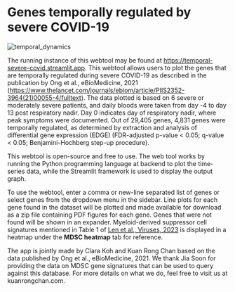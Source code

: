 # Genes temporally regulated by severe COVID-19

![temporal_dynamics](https://github.com/kuanrongchan/temporal_severe_covid/assets/91276553/df27d352-10ff-4687-850e-592c869342b8)

The running instance of this webtool may be found at https://temporal-severe-covid.streamlit.app.
This webtool allows users to plot the genes that are temporally regulated during severe COVID-19 as described in the publication by Ong et al., eBioMedicine, 2021 (https://www.thelancet.com/journals/ebiom/article/PIIS2352-3964(21)00055-4/fulltext). The data plotted is based on 6 severe or moderately severe patients, and daily bloods were taken from day -4 to day 13 post respiratory nadir. Day 0 indicates day of respiratory nadir, where peak symptoms were documented. Out of 29,405 genes, 4,831 genes were temporally regulated, as determined by extraction and analysis of differential gene expression (EDGE) (FDR-adjusted p-value < 0.05; q-value < 0.05; Benjamini-Hochberg step-up procedure).

This webtool is open-source and free to use. The web tool works by running the Python programming language at backend to plot the time-series data, while the Streamlit framework is used to display the output graph.

To use the webtool, enter a comma or new-line separated list of genes or select genes from the dropdown menu in the sidebar. Line plots for each gene found in the dataset will be plotted and made available for download as a zip file containing PDF figures for each gene. Genes that were not found will be shown in an expander. Myeloid-derived suppressor cell signatures mentioned in Table 1 of [Len et al., Viruses, 2023]() is displayed in a heatmap under the <b>MDSC heatmap</b> tab for reference.

The app is jointly made by Clara Koh and Kuan Rong Chan based on the data published by Ong et al., eBioMedicine, 2021. We thank Jia Soon for providing the data on MDSC gene signatures that can be used to query against this database. For more details on what we do, feel free to visit us at kuanrongchan.com.
